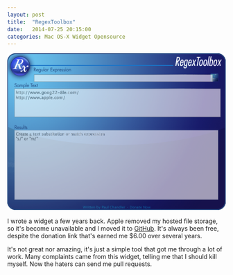 ```yaml
---
layout: post
title:  "RegexToolbox"
date:   2014-07-25 20:15:00
categories: Mac OS-X Widget Opensource
---
```


![RegexToolbox](/images/RegexToolbox.png)

I wrote a widget a few years back. Apple removed my hosted file storage, so it's become unavailable and I moved it to [GitHub](https://github.com/pestilence669/RegexToolbox). It's always been free, despite the donation link that's earned me $6.00 over several years.

It's not great nor amazing, it's just a simple tool that got me through a lot of work. Many complaints came from this widget, telling me that I should kill myself. Now the haters can send me pull requests.
